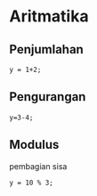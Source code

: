 # Aritmatika

## Penjumlahan
```Csharp
y = 1+2;
```

## Pengurangan
```Csharp
y=3-4;
```

## Modulus
pembagian sisa 
```Csharp
y = 10 % 3;
```

